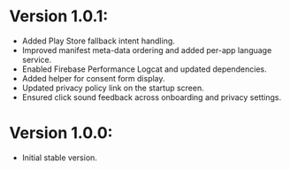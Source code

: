 # Version 1.0.1:

- Added Play Store fallback intent handling.
- Improved manifest meta-data ordering and added per-app language service.
- Enabled Firebase Performance Logcat and updated dependencies.
- Added helper for consent form display.
- Updated privacy policy link on the startup screen.
- Ensured click sound feedback across onboarding and privacy settings.

# Version 1.0.0:
- Initial stable version.